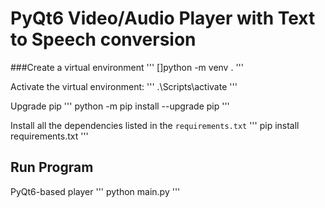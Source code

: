 # PyQt6 Video/Audio Player with Text to Speech conversion

###Сreate a virtual environment
'''
  []python -m venv .
'''

Activate the virtual environment:
'''
.\Scripts\activate
'''

Upgrade pip
'''
python -m pip install --upgrade pip
'''

Install all the dependencies listed in the `requirements.txt`
'''
pip install requirements.txt
'''

## Run Program

PyQt6-based player
'''
python main.py
'''

